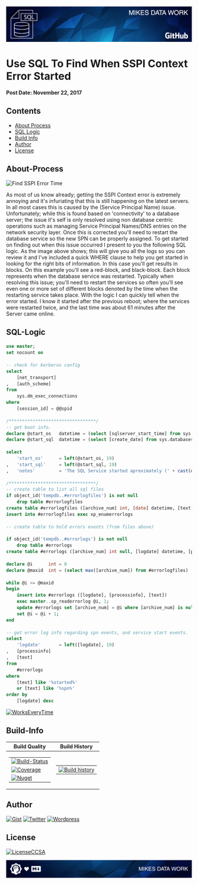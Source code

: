 ![MIKES DATA WORK GIT REPO](https://raw.githubusercontent.com/mikesdatawork/images/master/git_mikes_data_work_banner_01.png "Mikes Data Work")        


# Use SQL To Find When SSPI Context Error Started
**Post Date: November 22, 2017**        



## Contents    
- [About Process](##About-Process)  
- [SQL Logic](#SQL-Logic)  
- [Build Info](#Build-Info)  
- [Author](#Author)  
- [License](#License)       

## About-Process


![Find SSPI Error Time]( https://mikesdatawork.files.wordpress.com/2017/11/image002.png "Find SSPI Error Time Of Occurance")
 
<p>As most of us know already; getting the SSPI Context error is extremely annoying and it's infuriating that this is still happening on the latest servers.
In all most cases this is caused by the (Service Principal Name) issue. Unfortunately; while this is found based on 'connectivity' to a database server; the issue it's self is only resolved using non database centric operations such as managing Service Principal Names/DNS entries on the network security layer. Once this is corrected you'll need to restart the database service so the new SPN can be properly assigned.
To get started on finding out when this issue occurred I present to you the following SQL logic. As the image above shows; this will give you all the logs so you can review it and I've included a quick WHERE clause to help you get started in looking for the right bits of information. In this case you'll get results in blocks. On this example you'll see a red-block, and black-block. Each block represents when the database service was restarted. Typically when resolving this issue; you'll need to restart the services so often you'll see even one or more set of different blocks denoted by the time when the restarting service takes place.
With the logic I can quickly tell when the error started. I know it started after the previous reboot; where the services were restarted twice, and the last time was about 61 minutes after the Server came online.</p>      




## SQL-Logic
```SQL
use master;
set nocount on
 
-- check for kerberos config
select
    [net_transport]
,   [auth_scheme]
from
    sys.dm_exec_connections
where
    [session_id] = @@spid
 
/*********************************/
-- get boot info.
declare @start_os   datetime = (select [sqlserver_start_time] from sys.dm_os_sys_info)
declare @start_sql  datetime = (select [create_date] from sys.databases where [database_id] = 2)
 
select
    'start_os'      = left(@start_os, 19)
,   'start_sql'     = left(@start_sql, 19)
,   'notes'         = 'The SQL Service started aproximately (' + cast(datediff(minute, @start_os, @start_sql) as varchar) + ' minutes) after the OS boot.'
 
/*********************************/
-- create table to list all sql files
if object_id('tempdb..#errorlogfiles') is not null
    drop table #errorlogfiles
create table #errorlogfiles ([archive_num] int, [date] datetime, [text] nvarchar(max))
insert into #errorlogfiles exec xp_enumerrorlogs 
 
-- create table to hold errors events (from files above)
 
if object_id('tempdb..#errorlogs') is not null
    drop table #errorlogs
create table #errorlogs ([archive_num] int null, [logdate] datetime, [processinfo] varchar(255), [text] varchar(max))
 
declare @i      int = 0
declare @maxid  int = (select max([archive_num]) from #errorlogfiles)
 
while @i <= @maxid
begin
    insert into #errorlogs ([logdate], [processinfo], [text])
    exec master..sp_readerrorlog @i, 1;
    update #errorlogs set [archive_num] = @i where [archive_num] is null;
    set @i = @i + 1;
end
 
-- get error log info regarding spn events, and service start events.
select
    'logdate'       = left([logdate], 19)
,   [processinfo]
,   [text]
from
    #errorlogs
where
    [text] like '%started%'
    or [text] like '%spn%'
order by
    [logdate] desc

```

[![WorksEveryTime](https://forthebadge.com/images/badges/60-percent-of-the-time-works-every-time.svg)](https://shitday.de/)

## Build-Info

| Build Quality | Build History |
|--|--|
|<table><tr><td>[![Build-Status](https://ci.appveyor.com/api/projects/status/pjxh5g91jpbh7t84?svg?style=flat-square)](#)</td></tr><tr><td>[![Coverage](https://coveralls.io/repos/github/tygerbytes/ResourceFitness/badge.svg?style=flat-square)](#)</td></tr><tr><td>[![Nuget](https://img.shields.io/nuget/v/TW.Resfit.Core.svg?style=flat-square)](#)</td></tr></table>|<table><tr><td>[![Build history](https://buildstats.info/appveyor/chart/tygerbytes/resourcefitness)](#)</td></tr></table>|

## Author

[![Gist](https://img.shields.io/badge/Gist-MikesDataWork-<COLOR>.svg)](https://gist.github.com/mikesdatawork)
[![Twitter](https://img.shields.io/badge/Twitter-MikesDataWork-<COLOR>.svg)](https://twitter.com/mikesdatawork)
[![Wordpress](https://img.shields.io/badge/Wordpress-MikesDataWork-<COLOR>.svg)](https://mikesdatawork.wordpress.com/)

     
## License
[![LicenseCCSA](https://img.shields.io/badge/License-CreativeCommonsSA-<COLOR>.svg)](https://creativecommons.org/share-your-work/licensing-types-examples/)

![Mikes Data Work](https://raw.githubusercontent.com/mikesdatawork/images/master/git_mikes_data_work_banner_02.png "Mikes Data Work")

